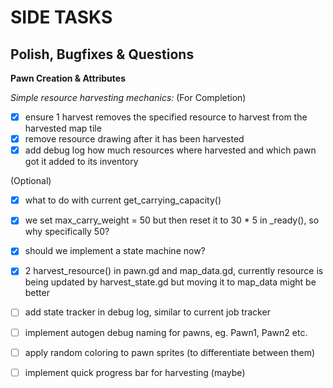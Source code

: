 # SIDE TASKS

## Polish, Bugfixes & Questions

**Pawn Creation & Attributes**

*Simple resource harvesting mechanics:*
(For Completion)
- [x] ensure 1 harvest removes the specified resource to harvest from the harvested map tile
- [x] remove resource drawing after it has been harvested
- [x] add debug log how much resources where harvested and which pawn got it added to its inventory

(Optional)
- [x] what to do with current get_carrying_capacity()
- [x] we set max_carry_weight = 50 but then reset it to 30 * 5 in _ready(), so why specifically 50?
- [x] should we implement a state machine now?
- [x] 2 harvest_resource() in pawn.gd and map_data.gd, currently resource is being updated by harvest_state.gd but moving it to map_data might be better
- [ ] add state tracker in debug log, similar to current job tracker
- [ ] implement autogen debug naming for pawns, eg. Pawn1, Pawn2 etc.
- [ ] apply random coloring to pawn sprites (to differentiate between them)
- [ ] implement quick progress bar for harvesting (maybe)




